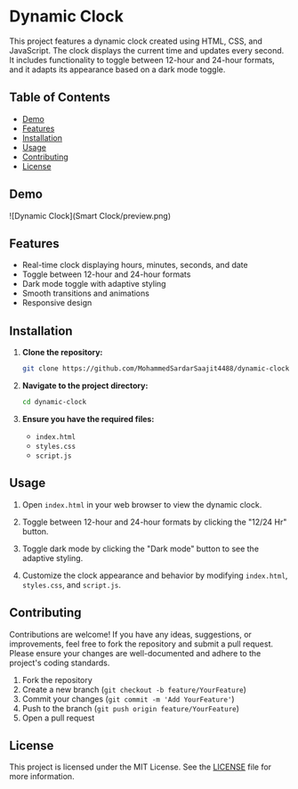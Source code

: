 # Dynamic Clock

This project features a dynamic clock created using HTML, CSS, and JavaScript. The clock displays the current time and updates every second. It includes functionality to toggle between 12-hour and 24-hour formats, and it adapts its appearance based on a dark mode toggle.

## Table of Contents

- [Demo](#demo)
- [Features](#features)
- [Installation](#installation)
- [Usage](#usage)
- [Contributing](#contributing)
- [License](#license)

## Demo

![Dynamic Clock](Smart Clock/preview.png)


## Features

- Real-time clock displaying hours, minutes, seconds, and date
- Toggle between 12-hour and 24-hour formats
- Dark mode toggle with adaptive styling
- Smooth transitions and animations
- Responsive design

## Installation

1. **Clone the repository:**

    ```sh
    git clone https://github.com/MohammedSardarSaajit4488/dynamic-clock.git
    ```

2. **Navigate to the project directory:**

    ```sh
    cd dynamic-clock
    ```

3. **Ensure you have the required files:**

    - `index.html`
    - `styles.css`
    - `script.js`

## Usage

1. Open `index.html` in your web browser to view the dynamic clock.
   
2. Toggle between 12-hour and 24-hour formats by clicking the "12/24 Hr" button.

3. Toggle dark mode by clicking the "Dark mode" button to see the adaptive styling.

4. Customize the clock appearance and behavior by modifying `index.html`, `styles.css`, and `script.js`.

## Contributing

Contributions are welcome! If you have any ideas, suggestions, or improvements, feel free to fork the repository and submit a pull request. Please ensure your changes are well-documented and adhere to the project's coding standards.

1. Fork the repository
2. Create a new branch (`git checkout -b feature/YourFeature`)
3. Commit your changes (`git commit -m 'Add YourFeature'`)
4. Push to the branch (`git push origin feature/YourFeature`)
5. Open a pull request

## License

This project is licensed under the MIT License. See the [LICENSE](LICENSE) file for more information.

